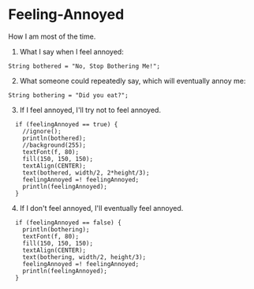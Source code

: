 # Feeling-Annoyed

How I am  most of the time.

1. What I say when I feel annoyed:
```
String bothered = "No, Stop Bothering Me!";
```

2. What someone could repeatedly say, which will eventually annoy me:
```
String bothering = "Did you eat?";
```
3. If I feel annoyed, I'll try not to feel annoyed.
```
  if (feelingAnnoyed == true) {
    //ignore();
    println(bothered);
    //background(255);
    textFont(f, 80);
    fill(150, 150, 150);
    textAlign(CENTER);
    text(bothered, width/2, 2*height/3);
    feelingAnnoyed =! feelingAnnoyed;
    println(feelingAnnoyed);
  } 
```

4. If I don't feel annoyed, I'll eventually feel annoyed.
```
  if (feelingAnnoyed == false) {
    println(bothering);
    textFont(f, 80);
    fill(150, 150, 150);
    textAlign(CENTER);
    text(bothering, width/2, height/3);
    feelingAnnoyed =! feelingAnnoyed;
    println(feelingAnnoyed);
  }
  ```
  
